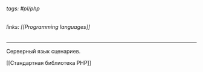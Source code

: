 ###### tags: #pl/php
###### links: [[Programming languages]]
___

Cерверный язык сценариев.

[[Стандартная библиотека PHP]]